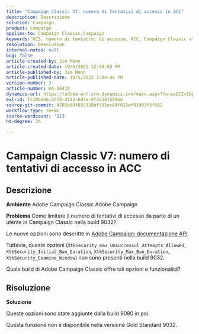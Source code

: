 ```yaml
---
title: "Campaign Classic V7: numero di tentativi di accesso in ACC"
description: Descrizione
solution: Campaign
product: Campaign
applies-to: Campaign Classic,Campaign
keywords: KCS, numero di tentativi di accesso, ACC, Campaign Classic v7, FAQ, Adobe Campaign Classic, Adobe Campaign
resolution: Resolution
internal-notes: null
bug: false
article-created-by: Jim Menn
article-created-date: 10/5/2022 12:49:03 PM
article-published-by: Jim Menn
article-published-date: 10/5/2022 1:06:48 PM
version-number: 3
article-number: KA-16410
dynamics-url: https://adobe-ent.crm.dynamics.com/main.aspx?forceUCI=1&pagetype=entityrecord&etn=knowledgearticle&id=ee011d13-ac44-ed11-bba1-000d3a3064b8
exl-id: fc18bdb6-b558-4f42-bd3e-df4a3615696e
source-git-commit: 4702b69f883128bf305ec64f012ef01903f3f582
workflow-type: tm+mt
source-wordcount: '113'
ht-degree: 3%

---
```


# Campaign Classic V7: numero di tentativi di accesso in ACC

## Descrizione


<b>Ambiente</b>
Adobe Campaign Classic Adobe Campaign

<b>Problema</b>
Come limitare il numero di tentativi di accesso da parte di un utente in Campaign Classic nella build 9032?

Le nuove opzioni sono descritte in [Adobe Campaign: documentazione API](https://experienceleague.adobe.com/developer/campaign-api/api/sm-session-Logon.html).

Tuttavia, queste opzioni (`XtkSecurity_max_Unsuccessul_Attempts_Allowed`, `XtkSecurity_Initial_Ban_Duration`, `XtkSecurity_Max_Ban_Duration`, `XtkSecurity_Examine_Window`) non sono presenti nella build 9032.

Quale build di Adobe Campaign Classic offre tali opzioni e funzionalità?


## Risoluzione


<b>Soluzione</b>

Queste opzioni sono state aggiunte dalla build 9080 in poi.

Questa funzione non è disponibile nella versione Gold Standard 9032.
